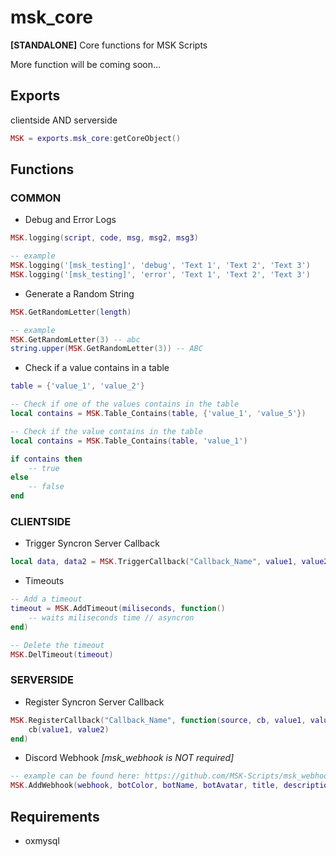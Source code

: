 # msk_core
**[STANDALONE]** Core functions for MSK Scripts

More function will be coming soon...

## Exports
clientside AND serverside
```lua
MSK = exports.msk_core:getCoreObject()
```

## Functions
### COMMON
* Debug and Error Logs
```lua
MSK.logging(script, code, msg, msg2, msg3)

-- example
MSK.logging('[msk_testing]', 'debug', 'Text 1', 'Text 2', 'Text 3')
MSK.logging('[msk_testing]', 'error', 'Text 1', 'Text 2', 'Text 3')
```
* Generate a Random String 
```lua
MSK.GetRandomLetter(length)

-- example
MSK.GetRandomLetter(3) -- abc
string.upper(MSK.GetRandomLetter(3)) -- ABC
```
* Check if a value contains in a table
```lua
table = {'value_1', 'value_2'}

-- Check if one of the values contains in the table
local contains = MSK.Table_Contains(table, {'value_1', 'value_5'})

-- Check if the value contains in the table
local contains = MSK.Table_Contains(table, 'value_1')

if contains then
    -- true
else
    -- false
end
```
### CLIENTSIDE
* Trigger Syncron Server Callback
```lua
local data, data2 = MSK.TriggerCallback("Callback_Name", value1, value2, ...)
```
* Timeouts
```lua
-- Add a timeout
timeout = MSK.AddTimeout(miliseconds, function()
    -- waits miliseconds time // asyncron
end)

-- Delete the timeout
MSK.DelTimeout(timeout)
```
### SERVERSIDE
* Register Syncron Server Callback
```lua
MSK.RegisterCallback("Callback_Name", function(source, cb, value1, value2)
    cb(value1, value2)
end)
```
* Discord Webhook *[msk_webhook is NOT required]*
```lua
-- example can be found here: https://github.com/MSK-Scripts/msk_webhook
MSK.AddWebhook(webhook, botColor, botName, botAvatar, title, description, fields, footer, time)
```

## Requirements
* oxmysql